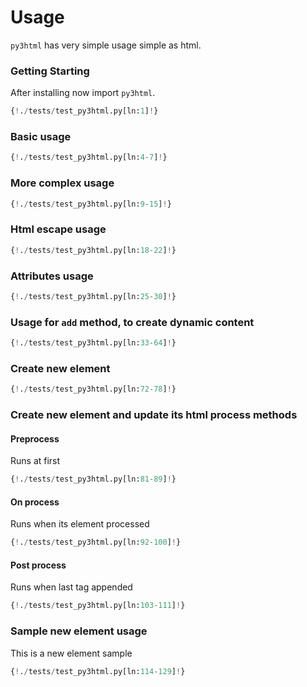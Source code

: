 # Usage

`py3html` has very simple usage simple as html.

### Getting Starting

After installing now import `py3html`.

```python
{!./tests/test_py3html.py[ln:1]!}
```

### Basic usage

```python
{!./tests/test_py3html.py[ln:4-7]!}
```

### More complex usage

```python
{!./tests/test_py3html.py[ln:9-15]!}
```

### Html escape usage

```python
{!./tests/test_py3html.py[ln:18-22]!}
```

### Attributes usage

```python
{!./tests/test_py3html.py[ln:25-30]!}
```

### Usage for `add` method, to create dynamic content

```python
{!./tests/test_py3html.py[ln:33-64]!}
```

### Create new element

```python
{!./tests/test_py3html.py[ln:72-78]!}
```

### Create new element and update its html process methods

#### Preprocess

Runs at first

```python
{!./tests/test_py3html.py[ln:81-89]!}
```

#### On process

Runs when its element processed

```python
{!./tests/test_py3html.py[ln:92-100]!}
```

#### Post process

Runs when last tag appended

```python
{!./tests/test_py3html.py[ln:103-111]!}
```

### Sample new element usage

This is a new element sample

```python
{!./tests/test_py3html.py[ln:114-129]!}
```
